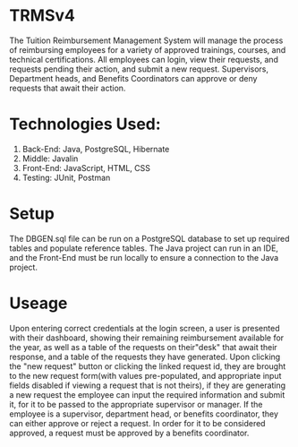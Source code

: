 # TRMSv4
The Tuition Reimbursement Management System will manage the process of reimbursing employees for a variety of approved trainings, courses, and technical certifications. 
All employees can login, view their requests, and requests pending their action, and submit a new request. Supervisors, Department heads, and Benefits Coordinators can approve or deny requests that await their action.

# Technologies Used: 
1. Back-End: Java, PostgreSQL, Hibernate
2. Middle: Javalin
3. Front-End: JavaScript, HTML, CSS
4. Testing: JUnit, Postman

# Setup
The DBGEN.sql file can be run on a PostgreSQL database to set up required tables and populate reference tables. The Java project can run in an IDE, and 
the Front-End must be run locally to ensure a connection to the Java project.

# Useage
Upon entering correct credentials at the login screen, a user is presented with their dashboard, showing their remaining reimbursement available for the year, as well as a table of the requests on their"desk" that await their response, and a table of the requests they have generated. Upon clicking the "new request" button or clicking the linked request id, they are brought to the new request form(with values pre-populated, and appropriate input fields disabled if viewing a request that is not theirs), if they are generating a new request the employee can input the required information and submit it, for it to be passed to the appropriate supervisor or manager. If the employee is a supervisor, department head, or benefits coordinator, they can either approve or reject a request. In order for it to be considered approved, a request must be approved by a benefits coordinator.
